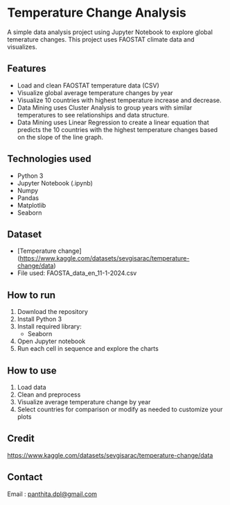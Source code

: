 # Temperature Change Analysis

A simple data analysis project using Jupyter Notebook to explore global temerature changes. This project uses FAOSTAT climate data and visualizes.


## Features

- Load and clean FAOSTAT temperature data (CSV)
- Visualize global average temperature changes by year
- Visualize 10 countries with highest temperature increase and decrease.
- Data Mining uses Cluster Analysis to group years with similar temperatures to see relationships and data structure.
- Data Mining uses Linear Regression to create a linear equation that predicts the 10 countries with the highest temperature changes based on the slope of the line graph.

## Technologies used

- Python 3
- Jupyter Notebook (.ipynb)
- Numpy
- Pandas
- Matplotlib
- Seaborn

## Dataset
- [Temperature change] (https://www.kaggle.com/datasets/sevgisarac/temperature-change/data)
- File used: FAOSTA_data_en_11-1-2024.csv

## How to run

1. Download the repository
2. Install Python 3
3. Install required library:
	- Seaborn 
4. Open Jupyter notebook
5. Run each cell in sequence and explore the charts

## How to use

1. Load data
2. Clean and preprocess
3. Visualize average temperature change by year
4. Select countries for comparison or modify as needed to customize your plots


## Credit

https://www.kaggle.com/datasets/sevgisarac/temperature-change/data

## Contact
Email : panthita.dpl@gmail.com
